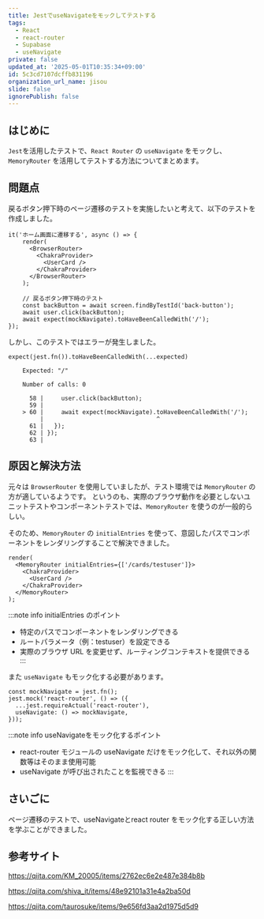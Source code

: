 ```yaml
---
title: JestでuseNavigateをモックしてテストする
tags:
  - React
  - react-router
  - Supabase
  - useNavigate
private: false
updated_at: '2025-05-01T10:35:34+09:00'
id: 5c3cd7107dcffb831196
organization_url_name: jisou
slide: false
ignorePublish: false
---
```

## はじめに
`Jest`を活用したテストで、`React Router` の `useNavigate` をモックし、`MemoryRouter` を活用してテストする方法についてまとめます。

## 問題点
戻るボタン押下時のページ遷移のテストを実施したいと考えて、以下のテストを作成しました。


```tsx:UserCard.test.tsx
it('ホーム画面に遷移する', async () => {
    render(
      <BrowserRouter>
        <ChakraProvider>
          <UserCard />
        </ChakraProvider>
      </BrowserRouter>
    );

    // 戻るボタン押下時のテスト
    const backButton = await screen.findByTestId('back-button');
    await user.click(backButton);
    await expect(mockNavigate).toHaveBeenCalledWith('/');
});
```

しかし、このテストではエラーが発生しました。
```terminal
expect(jest.fn()).toHaveBeenCalledWith(...expected)

    Expected: "/"

    Number of calls: 0

      58 |     user.click(backButton);
      59 |
    > 60 |     await expect(mockNavigate).toHaveBeenCalledWith('/');
         |                                ^
      61 |   });
      62 | });
      63 |
```

## 原因と解決方法

元々は `BrowserRouter` を使用していましたが、テスト環境では `MemoryRouter` の方が適しているようです。
というのも、実際のブラウザ動作を必要としないユニットテストやコンポーネントテストでは、`MemoryRouter` を使うのが一般的らしい。

そのため、`MemoryRouter` の `initialEntries` を使って、意図したパスでコンポーネントをレンダリングすることで解決できました。

```tsx:UserCard.test.tsx
render(
  <MemoryRouter initialEntries={['/cards/testuser']}>
    <ChakraProvider>
      <UserCard />
    </ChakraProvider>
  </MemoryRouter>
);
```

:::note info
initialEntries のポイント
- 特定のパスでコンポーネントをレンダリングできる
- ルートパラメータ（例：testuser）を設定できる
- 実際のブラウザ URL を変更せず、ルーティングコンテキストを提供できる
:::

また `useNavigate` もモック化する必要があります。
```tsx
const mockNavigate = jest.fn();
jest.mock('react-router', () => ({
  ...jest.requireActual('react-router'),
  useNavigate: () => mockNavigate,
}));
```
:::note info
useNavigateをモック化するポイント
- react-router モジュールの useNavigate だけをモック化して、それ以外の関数等はそのまま使用可能
- useNavigate が呼び出されたことを監視できる
:::


## さいごに
ページ遷移のテストで、useNavigateとreact router をモック化する正しい方法を学ぶことができました。


## 参考サイト

https://qiita.com/KM_20005/items/2762ec6e2e487e384b8b

https://qiita.com/shiva_it/items/48e92101a31e4a2ba50d

https://qiita.com/taurosuke/items/9e656fd3aa2d1975d5d9




